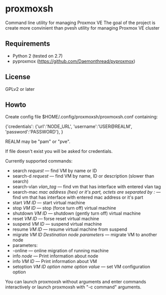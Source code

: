 # proxmoxsh
Command line utility for managing Proxmox VE
The goal of the project is create more convinient than pvesh utility for managing Proxmox VE cluster
## Requirements
* Python 2 (tested on 2.7)
* pyproxmox (https://github.com/Daemonthread/pyproxmox)

## License
GPLv2 or later

## Howto
Create config file $HOME/.config/proxmoxsh/proxmoxsh.conf containing:

{'credentials':
 {'url':'NODE_URL',
  'username':'USER@REALM',
  'password':'PASSWORD'},
}

REALM may be "pam" or "pve".

If file doesn't exist you will be asked for credentials.

Currently supported commands:
* search *request* — find VM by name or ID
* search-d *request* — find VM by name, ID or description (slower than search)
* search-vlan *vlan_tag* — find vm that has interface with entered vlan tag
* search-mac *mac address (hex) or it's part, octets are separated by :* — find vm that has interface with entered mac address or it's part
* start *VM ID* — start virtual machine
* stop *VM ID* — stop (force turn off) virtual machine
* shutdown *VM ID* — shutdown (gently turn off) virtual machine
* reset *VM ID* — forse reset virtual machine
* suspend *VM ID* — suspend virtual machine
* resume *VM ID* — resume virtual machine from suspend
* migrate *VM ID* *Destination node* *parameters* — migrate VM to another node
 *  parameters:
 * -online — online migration of running machine
* info *node* — Print information about node
* info *VM ID* — Print information about VM
* setoption *VM ID* *option name* *option value*  — set VM configuration option

You can launch proxmoxsh without arguments and enter commands interactively or launch proxmoxsh with "-c command" arguments.
